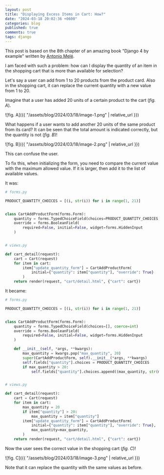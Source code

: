 ```yaml
---
layout: post
title: "Displaying Excess Items in Cart: How?"
date: "2024-03-18 20:02:36 +0600"
categories: blog
published: true
comments: true
tags: django
---
```


This post is based on the 8th chapter of an amazing book "Django 4 by example" written by [Antonio Melé](https://www.linkedin.com/in/amele/).

I am faced with such a problem: how can I display the quantity of an item in the shopping cart that is more than available for selection?

Let's say a user can add from 1 to 20 products from the product card. Also in the shopping cart, it can replace the current quantity with a new value from 1 to 20.

Imagine that a user has added 20 units of a certain product to the cart (*fig. A*).

![fig. A]({{ "/assets/blog/2024/03/18/image-1.png" | relative_url }})

What happens if a user wants to add another 20 units of the same product from its card?
It can be seen that the total amount is indicated correctly, but the quantity is not (*fig. B*)!

![fig. B]({{ "/assets/blog/2024/03/18/image-2.png" | relative_url }})

This can confuse the user.

To fix this, when initializing the form, you need to compare the current value with the maximum allowed value. If it is larger, then add it to the list of available values.

It was:

```python
# forms.py

PRODUCT_QUANTITY_CHOICES = [(i, str(i)) for i in range(1, 21)]


class CartAddProductForm(forms.Form):
    quantity = forms.TypedChoiceField(choices=PRODUCT_QUANTITY_CHOICES, coerce=int)
    override = forms.BooleanField(
        required=False, initial=False, widget=forms.HiddenInput
    )


# views.py

def cart_detail(request):
    cart = Cart(request)
    for item in cart:
        item["update_quantity_form"] = CartAddProductForm(
            initial={"quantity": item["quantity"], "override": True}
        )
    return render(request, "cart/detail.html", {"cart": cart})
```

It became:

```python
# forms.py

PRODUCT_QUANTITY_CHOICES = [(i, str(i)) for i in range(1, 21)]


class CartAddProductForm(forms.Form):
    quantity = forms.TypedChoiceField(choices=[], coerce=int)
    override = forms.BooleanField(
        required=False, initial=False, widget=forms.HiddenInput
    )

    def __init__(self, *args, **kwargs):
        max_quantity = kwargs.pop("max_quantity", 20)
        super(CartAddProductForm, self).__init__(*args, **kwargs)
        self.fields["quantity"].choices = PRODUCT_QUANTITY_CHOICES
        if max_quantity > 20:
            self.fields["quantity"].choices.append((max_quantity, str(max_quantity)))


# views.py

def cart_detail(request):
    cart = Cart(request)
    for item in cart:
        max_quantity = 20
        if item["quantity"] > 20:
            max_quantity = item["quantity"]
        item["update_quantity_form"] = CartAddProductForm(
            initial={"quantity": item["quantity"], "override": True},
            max_quantity=max_quantity,
        )
    return render(request, "cart/detail.html", {"cart": cart})
```

Now the user sees the correct value in the shopping cart (*fig. C*)!

![fig. C]({{ "/assets/blog/2024/03/18/image-3.png" | relative_url }})

Note that it can replace the quantity with the same values as before.
